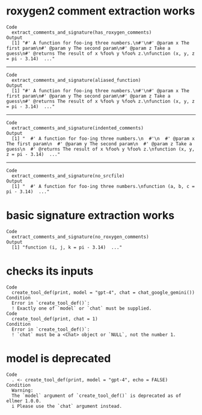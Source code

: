 # roxygen2 comment extraction works

    Code
      extract_comments_and_signature(has_roxygen_comments)
    Output
      [1] "#' A function for foo-ing three numbers.\n#'\n#' @param x The first param\n#' @param y The second param\n#' @param z Take a guess\n#' @returns The result of x %foo% y %foo% z.\nfunction (x, y, z = pi - 3.14)  ..."

---

    Code
      extract_comments_and_signature(aliased_function)
    Output
      [1] "#' A function for foo-ing three numbers.\n#'\n#' @param x The first param\n#' @param y The second param\n#' @param z Take a guess\n#' @returns The result of x %foo% y %foo% z.\nfunction (x, y, z = pi - 3.14)  ..."

---

    Code
      extract_comments_and_signature(indented_comments)
    Output
      [1] "  #' A function for foo-ing three numbers.\n  #'\n  #' @param x The first param\n  #' @param y The second param\n  #' @param z Take a guess\n  #' @returns The result of x %foo% y %foo% z.\nfunction (x, y, z = pi - 3.14)  ..."

---

    Code
      extract_comments_and_signature(no_srcfile)
    Output
      [1] "  #' A function for foo-ing three numbers.\nfunction (a, b, c = pi - 3.14)  ..."

# basic signature extraction works

    Code
      extract_comments_and_signature(no_roxygen_comments)
    Output
      [1] "function (i, j, k = pi - 3.14)  ..."

# checks its inputs

    Code
      create_tool_def(print, model = "gpt-4", chat = chat_google_gemini())
    Condition
      Error in `create_tool_def()`:
      ! Exactly one of `model` or `chat` must be supplied.
    Code
      create_tool_def(print, chat = 1)
    Condition
      Error in `create_tool_def()`:
      ! `chat` must be a <Chat> object or `NULL`, not the number 1.

# model is deprecated

    Code
      . <- create_tool_def(print, model = "gpt-4", echo = FALSE)
    Condition
      Warning:
      The `model` argument of `create_tool_def()` is deprecated as of ellmer 1.0.0.
      i Please use the `chat` argument instead.

